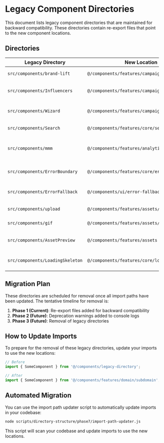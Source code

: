 # Legacy Component Directories

This document lists legacy component directories that are maintained for backward compatibility.
These directories contain re-export files that point to the new component locations.

## Directories

| Legacy Directory | New Location | Description |
|------------------|--------------|-------------|
| `src/components/brand-lift` | `@/components/features/campaigns/brand-lift` | Brand lift components |
| `src/components/Influencers` | `@/components/features/campaigns/influencers` | Influencer management components |
| `src/components/Wizard` | `@/components/features/campaigns/wizard` | Campaign wizard components |
| `src/components/Search` | `@/components/features/core/search` | Search components |
| `src/components/mmm` | `@/components/features/analytics/mmm` | Marketing mix modeling components |
| `src/components/ErrorBoundary` | `@/components/features/core/error-handling` | Error boundary components |
| `src/components/ErrorFallback` | `@/components/ui/error-fallback` | Error fallback components |
| `src/components/upload` | `@/components/features/assets/upload` | Upload components |
| `src/components/gif` | `@/components/features/assets/gif` | GIF handling components |
| `src/components/AssetPreview` | `@/components/features/assets` | Asset preview components |
| `src/components/LoadingSkeleton` | `@/components/features/core/loading` | Loading skeleton components |

## Migration Plan

These directories are scheduled for removal once all import paths have been updated.
The tentative timeline for removal is:

1. **Phase 1 (Current)**: Re-export files added for backward compatibility
2. **Phase 2 (Future)**: Deprecation warnings added to console logs
3. **Phase 3 (Future)**: Removal of legacy directories

## How to Update Imports

To prepare for the removal of these legacy directories, update your imports to use the new locations:

```typescript
// Before
import { SomeComponent } from '@/components/legacy-directory';

// After
import { SomeComponent } from '@/components/features/domain/subdomain';
```

## Automated Migration

You can use the import path updater script to automatically update imports in your codebase:

```bash
node scripts/directory-structure/phase7/import-path-updater.js
```

This script will scan your codebase and update imports to use the new locations.
